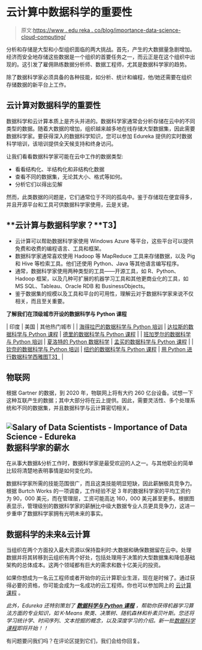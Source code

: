 # 云计算中数据科学的重要性

> 原文:[https://www . edu reka . co/blog/importance-data-science-cloud-computing/](https://www.edureka.co/blog/importance-data-science-cloud-computing/)

分析和存储是大型和小型组织面临的两大挑战。首先，产生的大数据量急剧增加。经济而安全地存储这些数据是一个组织的首要任务之一，而云正是在这个组织中出现的。这引发了雇佣熟练数据分析师、数据工程师，尤其是数据科学家的趋势。

除了数据科学家必须具备的各种技能，如分析、统计和编程，他/她还需要在组织存储数据的新平台上工作。

## **云计算对数据科学的重要性**

数据科学和云计算本质上是齐头并进的。数据科学家通常会分析存储在云中的不同类型的数据。随着大数据的增加，组织越来越多地在线存储大型数据集，因此需要数据科学家。要获得深入的数据科学知识，您可以参加 Edureka 提供的实时数据科学培训，该培训提供全天候支持和终身访问。

让我们看看数据科学家可能在云中工作的数据类型:

*   看看结构化、半结构化和非结构化数据
*   查看不同的数据集，无论其大小、格式等如何。
*   分析它们以得出见解

然而，此类数据的问题是，它们通常位于不同的孤岛中。鉴于存储现在便宜得多，并且开源平台和工具可供数据科学家使用，云是关键。

## **云计算与数据科学家？**T3】

*   云计算可以帮助数据科学家使用 Windows Azure 等平台，这些平台可以提供免费和收费的编程语言、工具和框架。
*   数据科学家通常喜欢使用 Hadoop 等 MapReduce 工具来存储数据，以及 Pig 和 Hive 等检索工具。他们还使用 Python、Java 等其他语言编写程序。
*   通常，数据科学家使用两种类型的工具——开源工具，如 R、Python、Hadoop 框架，以及几种可扩展的机器学习工具和其他更商业化的工具，如 MS SQL、Tableau、Oracle RDB 和 BusinessObjects。
*   鉴于数据集的规模以及工具和平台的可用性，理解云对于数据科学家来说不仅相关，而且至关重要。

**了解我们在顶级城市开设的数据科学与 Python 课程**

| 印度 | 美国 | 其他热门城市 |
| [海得拉巴的数据科学与 Python 培训](https://www.edureka.co/data-science-python-certification-course-hyderabad) | [达拉斯的数据科学与 Python 课程](https://www.edureka.co/data-science-python-certification-course-dallas) | [德里的数据科学与 Python 课程](https://www.edureka.co/data-science-python-certification-course-delhi) |
| [班加罗尔的数据科学与 Python 培训](https://www.edureka.co/data-science-python-certification-course-bangalore) | [夏洛特的 Python 数据科学](https://www.edureka.co/data-science-python-certification-course-charlotte) | [孟买的数据科学与 Python 课程](https://www.edureka.co/data-science-python-certification-course-mumbai) |
| [钦奈的数据科学与 Python 培训](https://www.edureka.co/data-science-python-certification-course-chennai) | [纽约的数据科学与 Python 课程](https://www.edureka.co/data-science-python-certification-course-new-york-city) | [用 Python 进行数据科学西雅图T3】](https://www.edureka.co/data-science-python-certification-course-seattle) |

## **物联网**

根据 Gartner 的数据，到 2020 年，物联网上将有大约 260 亿台设备。试想一下这种互联产生的数据；其中大部分将在云上提供。因此，需要灵活性、多个处理系统和不同的数据集，并且数据科学与云计算密切相关。

## **![Salary of Data Scientists - Importance of Data Science - Edureka](../Images/5c3242edce4ae1dc62ad636fed7fd03c.png)数据科学家的薪水**

在从事大数据&分析工作时，数据科学家是最受欢迎的人之一。与其他职业的简单比较将清楚地表明事情是如何变化的。

数据科学家所需的技能范围很广，而且这类技能明显短缺，因此薪酬极具竞争力。根据 Burtch Works 的一项调查，工作经验不足 3 年的数据科学家的平均工资约为 90，000 美元，而在管理层，工资可能高达 160，000 美元甚至更多。根据图表显示，管理级别的数据科学家的薪酬比中级大数据专业人员更具竞争力，这进一步重申了数据科学家拥有光明未来的事实。

## **数据科学的未来&云计算**

当组织在两个方面投入最大资源以保持盈利时:大数据和确保数据留在云中。处理数据并将其转移到云组织有两个好处，包括处理用于决策的大型数据集和降低基础架构的总体成本。这两个领域都有巨大的需求和数十亿美元的投资。

如果你想成为一名云工程师或者开始你的云计算职业生涯，现在是时候了。通过获得必要的资格，你可能会成为一名成功的云工程师。你也可以参加网上的 [云计算课程](https://www.edureka.co/masters-program/cloud-architect-training) 。

*此外，Edureka 还特别策划了 [**数据科学与 Python 课程**](https://www.edureka.co/data-science-python-certification-course) ，帮助你获得机器学习算法方面的专业知识，如 K-Means 聚类、决策树、随机森林和朴素贝叶斯。您还将学习统计学、时间序列、文本挖掘的概念，以及深度学习的介绍。新一批[数据科学课程](https://www.edureka.co/executive-programs/advanced-program-data-science-course-iitg)即将开始！！*

有问题要问我们吗？在评论区提到它们，我们会给你回复。